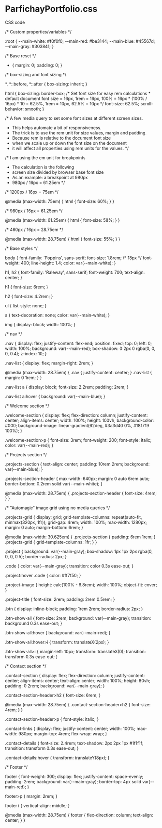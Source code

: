 # ParfichayPortfolio.css
CSS code


/* Custom properties/variables  */

:root {
    --main-white: #f0f0f0;
    --main-red: #be3144;
    --main-blue: #45567d;
    --main-gray: #303841;
}


/* Base reset */

* {
    margin: 0;
    padding: 0;
}


/* box-sizing and font sizing */

*,
*::before,
*::after {
    box-sizing: inherit;
}

html {
    box-sizing: border-box;
    /* Set font size for easy rem calculations
     * default document font size = 16px, 1rem = 16px, 100% = 16px
     * (100% / 16px) * 10 = 62.5%, 1rem = 10px, 62.5% = 10px
    */
    font-size: 62.5%;
    scroll-behavior: smooth;
}


/* A few media query to set some font sizes at different screen sizes.
   * This helps automate a bit of responsiveness.
   * The trick is to use the rem unit for size values, margin and padding.
   * Because rem is relative to the document font size
   * when we scale up or down the font size on the document
   * it will affect all properties using rem units for the values.
  */


/* I am using the em unit for breakpoints
   * The calculation is the following
   * screen size divided by browser base font size
   * As an example: a breakpoint at 980px
   * 980px / 16px = 61.25em
  */


/* 1200px / 16px = 75em */

@media (max-width: 75em) {
    html {
        font-size: 60%;
    }
}


/* 980px / 16px = 61.25em */

@media (max-width: 61.25em) {
    html {
        font-size: 58%;
    }
}


/* 460px / 16px = 28.75em */

@media (max-width: 28.75em) {
    html {
        font-size: 55%;
    }
}


/* Base styles */

body {
    font-family: 'Poppins', sans-serif;
    font-size: 1.8rem;
    /* 18px */
    font-weight: 400;
    line-height: 1.4;
    color: var(--main-white);
}

h1,
h2 {
    font-family: 'Raleway', sans-serif;
    font-weight: 700;
    text-align: center;
}

h1 {
    font-size: 6rem;
}

h2 {
    font-size: 4.2rem;
}

ul {
    list-style: none;
}

a {
    text-decoration: none;
    color: var(--main-white);
}

img {
    display: block;
    width: 100%;
}


/* nav */

.nav {
    display: flex;
    justify-content: flex-end;
    position: fixed;
    top: 0;
    left: 0;
    width: 100%;
    background: var(--main-red);
    box-shadow: 0 2px 0 rgba(0, 0, 0, 0.4);
    z-index: 10;
}

.nav-list {
    display: flex;
    margin-right: 2rem;
}

@media (max-width: 28.75em) {
    .nav {
        justify-content: center;
    }
    .nav-list {
        margin: 0 1rem;
    }
}

.nav-list a {
    display: block;
    font-size: 2.2rem;
    padding: 2rem;
}

.nav-list a:hover {
    background: var(--main-blue);
}


/* Welcome section */

.welcome-section {
    display: flex;
    flex-direction: column;
    justify-content: center;
    align-items: center;
    width: 100%;
    height: 100vh;
    background-color: #000;
    background-image: linear-gradient(62deg, #3a3d40 0%, #181719 100%);
}

.welcome-section>p {
    font-size: 3rem;
    font-weight: 200;
    font-style: italic;
    color: var(--main-red);
}


/* Projects section */

.projects-section {
    text-align: center;
    padding: 10rem 2rem;
    background: var(--main-blue);
}

.projects-section-header {
    max-width: 640px;
    margin: 0 auto 6rem auto;
    border-bottom: 0.2rem solid var(--main-white);
}

@media (max-width: 28.75em) {
    .projects-section-header {
        font-size: 4rem;
    }
}


/* "Automagic" image grid using no media queries */

.projects-grid {
    display: grid;
    grid-template-columns: repeat(auto-fit, minmax(320px, 1fr));
    grid-gap: 4rem;
    width: 100%;
    max-width: 1280px;
    margin: 0 auto;
    margin-bottom: 6rem;
}

@media (max-width: 30.625em) {
    .projects-section {
        padding: 6rem 1rem;
    }
    .projects-grid {
        grid-template-columns: 1fr;
    }
}

.project {
    background: var(--main-gray);
    box-shadow: 1px 1px 2px rgba(0, 0, 0, 0.5);
    border-radius: 2px;
}

.code {
    color: var(--main-gray);
    transition: color 0.3s ease-out;
}

.project:hover .code {
    color: #ff7f50;
}

.project-image {
    height: calc(100% - 6.8rem);
    width: 100%;
    object-fit: cover;
}

.project-title {
    font-size: 2rem;
    padding: 2rem 0.5rem;
}

.btn {
    display: inline-block;
    padding: 1rem 2rem;
    border-radius: 2px;
}

.btn-show-all {
    font-size: 2rem;
    background: var(--main-gray);
    transition: background 0.3s ease-out;
}

.btn-show-all:hover {
    background: var(--main-red);
}

.btn-show-all:hover>i {
    transform: translateX(2px);
}

.btn-show-all>i {
    margin-left: 10px;
    transform: translateX(0);
    transition: transform 0.3s ease-out;
}


/* Contact section */

.contact-section {
    display: flex;
    flex-direction: column;
    justify-content: center;
    align-items: center;
    text-align: center;
    width: 100%;
    height: 80vh;
    padding: 0 2rem;
    background: var(--main-gray);
}

.contact-section-header>h2 {
    font-size: 6rem;
}

@media (max-width: 28.75em) {
    .contact-section-header>h2 {
        font-size: 4rem;
    }
}

.contact-section-header>p {
    font-style: italic;
}

.contact-links {
    display: flex;
    justify-content: center;
    width: 100%;
    max-width: 980px;
    margin-top: 4rem;
    flex-wrap: wrap;
}

.contact-details {
    font-size: 2.4rem;
    text-shadow: 2px 2px 1px #1f1f1f;
    transition: transform 0.3s ease-out;
}

.contact-details:hover {
    transform: translateY(8px);
}


/* Footer */

footer {
    font-weight: 300;
    display: flex;
    justify-content: space-evenly;
    padding: 2rem;
    background: var(--main-gray);
    border-top: 4px solid var(--main-red);
}

footer>p {
    margin: 2rem;
}

footer i {
    vertical-align: middle;
}

@media (max-width: 28.75em) {
    footer {
        flex-direction: column;
        text-align: center;
    }
}
